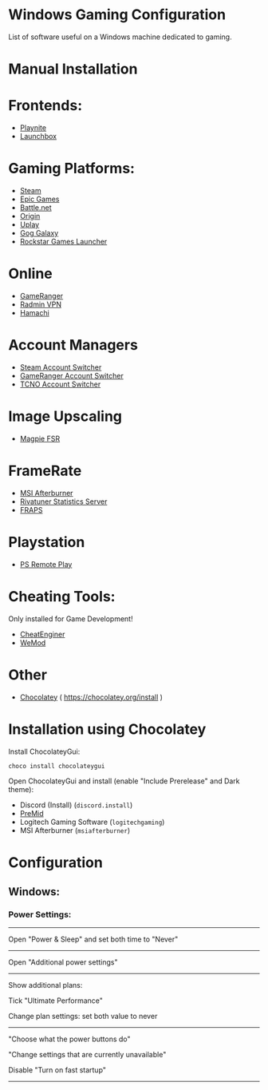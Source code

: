 # Windows Gaming Configuration

List of software useful on a Windows machine dedicated to gaming.


# Manual Installation

# Frontends:
* [Playnite](https://playnite.link/download.html)
* [Launchbox](https://www.launchbox-app.com/download)

# Gaming Platforms:
* [Steam](https://store.steampowered.com/about/)
* [Epic Games](https://www.epicgames.com/)
* [Battle.net](https://www.blizzard.com/en-gb/apps/battle.net/desktop)
* [Origin](https://www.origin.com/store/download)
* [Uplay](https://uplay.ubisoft.com/)
* [Gog Galaxy](https://www.gog.com/galaxy)
* [Rockstar Games Launcher](https://socialclub.rockstargames.com/rockstar-games-launcher)

# Online
* [GameRanger](https://www.gameranger.com/)
* [Radmin VPN](https://www.radmin-vpn.com/)
* [Hamachi](https://vpn.net/)

# Account Managers
* [Steam Account Switcher](https://github.com/W3D3/SteamAccountSwitcher)
* [GameRanger Account Switcher](https://github.com/kodie/gameranger-account-switcher)
* [TCNO Account Switcher](https://github.com/TcNobo/TCNO-Acc-Switcher)

# Image Upscaling
* [Magpie FSR](https://github.com/Blinue/Magpie)

# FrameRate
* [MSI Afterburner](https://www.msi.com/Landing/afterburner/graphics-cards)
* [Rivatuner Statistics Server](https://rivatuner.me/)
* [FRAPS](https://fraps.com/)

# Playstation
* [PS Remote Play](https://www.playstation.com/en-gb/remote-play/)

# Cheating Tools:

Only installed for Game Development!

* [CheatEnginer](https://cheatengine.org/downloads.php)
* [WeMod](https://www.wemod.com/download)

# Other

* [Chocolatey](https://community.chocolatey.org/courses/installation/installing?method=installing-chocolatey#powershell) ( https://chocolatey.org/install )


# Installation using Chocolatey

Install ChocolateyGui:

`choco install chocolateygui`

Open ChocolateyGui and install (enable "Include Prerelease" and Dark theme):

- Discord (Install) (`discord.install`)
- [PreMid](https://premid.app/)
- Logitech Gaming Software (`logitechgaming`)
- MSI Afterburner (`msiafterburner`)


# Configuration

## Windows:

### Power Settings:

---

Open "Power & Sleep" and set both time to "Never"

---

Open "Additional power settings"

---

Show additional plans:

Tick "Ultimate Performance"

Change plan settings: set both value to never

---

"Choose what the power buttons do"

"Change settings that are currently unavailable"

Disable "Turn on fast startup"

---

